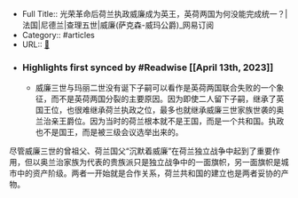 - Full Title:: 光荣革命后荷兰执政威廉成为英王，英荷两国为何没能完成统一？|法国|尼德兰|查理五世|威廉(萨克森-威玛公爵)_网易订阅
- Category:: #articles
- URL:: [🔗](https://www.163.com/dy/article/HUR72V5B0553694U.html)
- ### Highlights first synced by #Readwise [[April 13th, 2023]]
    - 威廉三世与玛丽二世没有诞下子嗣可以看作是英荷两国联合失败的一个象征，而不是英荷两国分裂的主要原因。因为即使二人留下子嗣，继承了英国王位，也很难继承荷兰执政之位，最多也就继承威廉三世家族世袭的奥兰治亲王爵位。因为当时的荷兰根本就不是王国，而是一个共和国。执政也不是国王，而是被三级会议选举出来的。  


尽管威廉三世的曾祖父、荷兰国父“沉默着威廉”在荷兰独立战争中起到了重要作用，但以奥兰治家族为代表的贵族派只是独立战争中的一面旗帜，另一面旗帜是城市中的资产阶级。两者一开始就是合作关系，荷兰共和国的建立也是两者妥协的产物。
